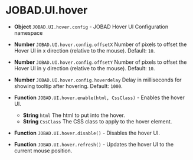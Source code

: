 # JOBAD.UI.hover

* **Object** `JOBAD.UI.hover.config` - JOBAD Hover UI Configuration namespace
* **Number** `JOBAD.UI.hover.config.offsetX` Number of pixels to offset the Hover UI in x direction (relative to the mouse). Default: `10`. 
* **Number** `JOBAD.UI.hover.config.offsetY` Number of pixels to offset the Hover UI in y direction (relative to the mouse). Default: `10`. 
* **Number** `JOBAD.UI.hover.config.hoverdelay` Delay in milliseconds for showing tooltip after hovering. Default: `1000`. 

* **Function** `JOBAD.UI.hover.enable(html, CssClass)` - Enables the hover UI. 
	* **String** `html` The html to put into the hover. 
	* **String** `CssClass` The CSS class to apply to the hover element. 
* **Function** `JOBAD.UI.hover.disable()` - Disables the hover UI. 
* **Function** `JOBAD.UI.hover.refresh()` - Updates the hover UI to the current mouse position. 


